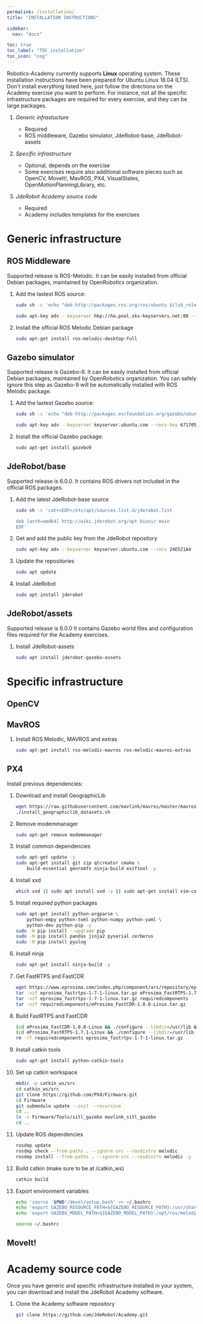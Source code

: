 ```yaml
---
permalink: /installation/
title: "INSTALLATION INSTRUCTIONS"

sidebar:
  nav: "docs"

toc: true
toc_label: "TOC installation"
toc_icon: "cog"
---
```



Robotics-Academy currently supports **Linux** operating system. These installation instructions have been prepared for Ubuntu Linux 18.04 (LTS). Don't install everything listed here, just follow the directions on the Academy exercise you want to perform. For instance, not all the specific infrastructure packages are required for every exercise, and they can be large packages.

1. *Generic infrastucture*
    - Required
    - ROS middleware, Gazebo simulator, JdeRobot-base, JdeRobot-assets

2. *Specific infrastructure*
    - Optional, depends on the exercise
    - Some exercises require also additional software pieces such as OpenCV, MoveIt!, MavROS, PX4, VisualStates, OpenMotionPlanningLibrary, etc.

3. *JdeRobot Academy source code*
    - Required
    - Academy includes templates for the exercises

# Generic infrastructure

## ROS Middleware

Supported release is ROS-Melodic. It can be easily installed from official Debian packages, maintained by OpenRobotics organization.

1. Add the lastest ROS source:

    ```bash
    sudo sh -c 'echo "deb http://packages.ros.org/ros/ubuntu $(lsb_release -sc) main" > /etc/apt/sources.list.d/ros-latest.list'
    ```

    ```bash
    sudo apt-key adv --keyserver hkp://ha.pool.sks-keyservers.net:80 --recv-key 421C365BD9FF1F717815A3895523BAEEB01FA116
    ```

2. Install the official ROS Melodic Debian package

    ```bash
    sudo apt-get install ros-melodic-desktop-full
    ```

## Gazebo simulator

Supported release is Gazebo-9. It can be easily installed from official Debian packages, maintained by OpenRobotics organization. You can safely ignore this step as Gazebo-9 will be automatically installed with ROS Melodic package.

1. Add the lastest Gazebo source:

    ```bash
    sudo sh -c 'echo "deb http://packages.osrfoundation.org/gazebo/ubuntu-stable lsb_release -cs main" > /etc/apt/sources.list.d/gazebo-stable.list'
    ```

    ```bash
    sudo apt-key adv --keyserver keyserver.ubuntu.com --recv-key 67170598AF249743
    ```

2. Install the official Gazebo package:

    ```bash
    sudo apt-get install gazebo9
    ```

## JdeRobot/base

Supported release is 6.0.0.
It contains ROS drivers not included in the official ROS packages.

1. Add the latest JdeRobot-base source

    ```bash
    sudo sh -c 'cat<<EOF>/etc/apt/sources.list.d/jderobot.list

    deb [arch=amd64] http://wiki.jderobot.org/apt bionic main
    EOF'
    ```

2. Get and add the public key from the JdeRobot repository

    ```bash
    sudo apt-key adv --keyserver keyserver.ubuntu.com --recv 24E521A4
    ```

3. Update the repositories

    ```bash
    sudo apt update
    ```

4. Install JdeRobot

    ```bash
    sudo apt install jderobot
    ```


## JdeRobot/assets

Supported release is 6.0.0
It contains Gazebo world files and configuration files required for the Academy exercises.

1. Install JdeRobot-assets

    ```bash
    sudo apt install jderobot-gazebo-assets
    ```


# Specific infrastructure

## OpenCV
## MavROS

1. Install ROS Melodic, MAVROS and extras

    ```bash
    sudo apt-get install ros-melodic-mavros ros-melodic-mavros-extras
    ```


## PX4

Install previous dependencies:

1. Download and install GeographicLib

    ```bash
    wget https://raw.githubusercontent.com/mavlink/mavros/master/mavros/scripts/install_geographiclib_datasets.sh
    ./install_geographiclib_datasets.sh
    ```

2. Remove modemmanager

    ```bash
    sudo apt-get remove modemmanager
    ```

3. Install common dependencies

    ```bash
    sudo apt-get update -y
    sudo apt-get install git zip qtcreator cmake \
        build-essential genromfs ninja-build exiftool -y
    ```

4. Install xxd

    ```bash
    which xxd || sudo apt install xxd -y || sudo apt-get install vim-common --no-install-recommends -y
    ```

5. Install required python packages

    ```bash
    sudo apt-get install python-argparse \
        python-empy python-toml python-numpy python-yaml \
        python-dev python-pip -y
    sudo -H pip install --upgrade pip
    sudo -H pip install pandas jinja2 pyserial cerberus
    sudo -H pip install pyulog
    ```

6. Install ninja

    ```bash
    sudo apt-get install ninja-build -y
    ```

7. Get FastRTPS and FastCDR

    ```bash
    wget https://www.eprosima.com/index.php/component/ars/repository/eprosima-fast-rtps/eprosima-fast-rtps-1-7-1/eprosima_fastrtps-1-7-1-linux-tar-gz -O eprosima_fastrtps-1-7-1-linux.tar.gz
    tar -xzf eprosima_fastrtps-1-7-1-linux.tar.gz eProsima_FastRTPS-1.7.1-Linux/
    tar -xzf eprosima_fastrtps-1-7-1-linux.tar.gz requiredcomponents
    tar -xzf requiredcomponents/eProsima_FastCDR-1.0.8-Linux.tar.gz
    ```

8. Build FastRTPS and FastCDR

    ```bash
    (cd eProsima_FastCDR-1.0.8-Linux && ./configure --libdir=/usr/lib && make -j2 && sudo make install)
    (cd eProsima_FastRTPS-1.7.1-Linux && ./configure --libdir=/usr/lib && make -j2 && sudo make install)
    rm -rf requiredcomponents eprosima_fastrtps-1-7-1-linux.tar.gz
    ```

9. Install catkin tools

    ```bash
    sudo apt-get install python-catkin-tools
    ```

10. Set up catkin workspace

    ```bash
    mkdir -p catkin_ws/src
    cd catkin_ws/src
    git clone https://github.com/PX4/Firmware.git
    cd Firmware
    git submodule update --init --recursive
    cd ..
    ln -s Firmware/Tools/sitl_gazebo mavlink_sitl_gazebo
    cd ..
    ```

11. Update ROS dependencies

    ```bash
    rosdep update
    rosdep check --from-paths . --ignore-src --rosdistro melodic
    rosdep install --from-paths . --ignore-src --rosdistro melodic -y
    ```

12. Build catkin (make sure to be at /catkin_ws)

    ```bash
    catkin build
    ```

13. Export environment variables

    ```bash
    echo 'source '$PWD'/devel/setup.bash' >> ~/.bashrc
    echo 'export GAZEBO_RESOURCE_PATH=${GAZEBO_RESOURCE_PATH}:/usr/share/gazebo-9' >> ~/.bashrc
    echo 'export GAZEBO_MODEL_PATH=${GAZEBO_MODEL_PATH}:/opt/ros/melodic/share/jderobot_assets/models' >> ~/.bashrc

    source ~/.bashrc
    ```


## MoveIt!


# Academy source code

Once you have generic and specific infrastructure installed in your system, you can download and install the JdeRobot Academy software.

1. Clone the Academy software repository

    ```bash
    git clone https://github.com/JdeRobot/Academy.git
    ```

<!---

# Installation on Windows(x64)  DEPRECATED

The programming environment is composed of the (a) Docker with Gazebo simulator, (b) JdeRobot middleware for Python and (c) the TeachingRobotics package. All this software is open source so there are alternative ways to install all of them directly from the source code. Currently we use Gazebo-7.4.0, JdeRobot-5.4.1 and TeachingRobotics-0.1.0 releases. JdeRobot Docker includes the Gazebo plugins, models and configuration files to simulate the robot used in the exercises.

### Prerequisites

First check that you have the following dependencies installed. If not, you can install them in the links provided.

- Install checked `env` variables (Is possible that you need restart to run the PATH). You can <a href="https://www.python.org/ftp/python/3.5.2/python-3.5.2-amd64.exe" target="_blank">download here</a>.

- Download qt 5.7 <a href="http://download.qt.io/official_releases/qt/5.7/5.7.0/qt-opensource-windows-x86-msvc2015_64-5.7.0.exe" target="_blank">here</a>.
- Download github Desktop <a href="https://desktop.github.com" target="_blank">from here</a>.
- Download Docker:
  - <a href="https://download.docker.com/win/stable/InstallDocker.msi" target="_blank">Windows 10 x64 proffesional or enterprise</a>
  - <a href="http://www.docker.com/products/docker-toolbox" target="_blank"> Other Windows x64</a>



### Installation

Follow the next four steps to have the environment up and running, ready to use.

1. Upgrade pip.

    Open `CMD` or powershell and upgrade pip typing:

    ```bash
    python -m pip install --upgrade pip
    ```

2. Install depencencies.

    Install the following depencencies

    ```bash
    pip3 install numpy zeroc-ice
    pip3 install pyqt5
    pip3 install opencv-python
    ```

3. Install JdeRobot Python.

    Install JdeRobot Python typing:

    ```bash
    pip3 install http://jderobot.org/store/aitormf/uploads/windows/JdeRobot-0.1.0-py3-none-any.whl
    ```

4. Clone Robotics-Academy repository.

    Download the Academy software. With git Shell clone the repository as in Linux and run the exercices with `CMD` o powershell

    ```bash
    git clone https://github.com/jderobot/academy.git
    ```

_Note: Github repositories are located in `Documents\GitHub`_




### Run Exercises

Open Kinematics of Docker and push "Docker cli".

Run the docker passing the world to use (the first time docker image is downloaded):

```bash
docker run -tiP --rm -p 7681:7681 jderobot/jderobot world [world_name]
```

With `CMD` or PowerShell go to practice directory in Academy and run it:

```bash
python [practice_file][config_file]
```

You can watch a video demonstration.


--->
